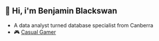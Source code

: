 ## 👋 Hi, i'm Benjamin Blackswan

* A data analyst turned database specialist from Canberra
* 🎮 [Casual Gamer](https://www.youtube.com/@ben_game)




